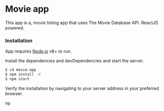 # Movie app

This app is a, movie listing app that uses The Movie Database API. ReactJS powered.

### Installation

App requires [Node.js](https://nodejs.org/) v8+ to run.

Install the dependencies and devDependencies and start the server.

```sh
$ cd movie-app
$ npm install -d
$ npm start
```

Verify the installation by navigating to your server address in your preferred browser.

np
